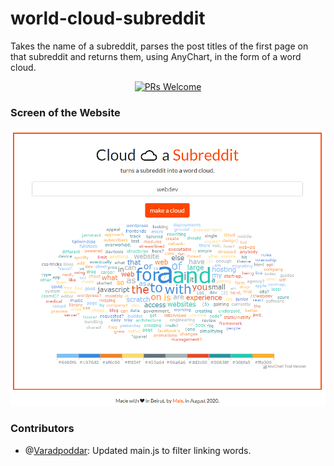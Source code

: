 # world-cloud-subreddit
Takes the name of a subreddit, parses the post titles of the first page on that subreddit and returns them, using AnyChart, in the form of a word cloud.
<p  align="center">
<a  href="http://makeapullrequest.com">
<img  src="https://img.shields.io/badge/PRs-welcome-brightgreen.svg?style=flat-square"  alt="PRs Welcome">
</a>
</p>

### Screen of the Website
<p float="left">
  <img src="screenshots/screenshot.PNG" width="700" />
</p>

### Contributors
- @[Varadpoddar](https://github.com/varadpoddar): Updated main.js to filter linking words.
